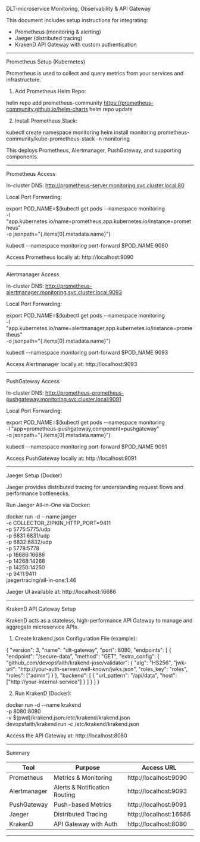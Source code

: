 DLT-microservice Monitoring, Observability & API Gateway

This document includes setup instructions for integrating:
- Prometheus (monitoring & alerting)
- Jaeger (distributed tracing)
- KrakenD API Gateway with custom authentication

--------------------------------------------------------------------------------

Prometheus Setup (Kubernetes)

Prometheus is used to collect and query metrics from your services and infrastructure.

1. Add Prometheus Helm Repo:

  helm repo add prometheus-community https://prometheus-community.github.io/helm-charts
  helm repo update

2. Install Prometheus Stack:

  kubectl create namespace monitoring
  helm install monitoring prometheus-community/kube-prometheus-stack -n monitoring

This deploys Prometheus, Alertmanager, PushGateway, and supporting components.

--------------------------------------------------------------------------------

Prometheus Access

In-cluster DNS:
  http://prometheus-server.monitoring.svc.cluster.local:80

Local Port Forwarding:

  export POD_NAME=$(kubectl get pods --namespace monitoring \
    -l "app.kubernetes.io/name=prometheus,app.kubernetes.io/instance=prometheus" \
    -o jsonpath="{.items[0].metadata.name}")

  kubectl --namespace monitoring port-forward $POD_NAME 9090

Access Prometheus locally at: http://localhost:9090

--------------------------------------------------------------------------------

Alertmanager Access

In-cluster DNS:
  http://prometheus-alertmanager.monitoring.svc.cluster.local:9093

Local Port Forwarding:

  export POD_NAME=$(kubectl get pods --namespace monitoring \
    -l "app.kubernetes.io/name=alertmanager,app.kubernetes.io/instance=prometheus" \
    -o jsonpath="{.items[0].metadata.name}")

  kubectl --namespace monitoring port-forward $POD_NAME 9093

Access Alertmanager locally at: http://localhost:9093

--------------------------------------------------------------------------------

PushGateway Access

In-cluster DNS:
  http://prometheus-prometheus-pushgateway.monitoring.svc.cluster.local:9091

Local Port Forwarding:

  export POD_NAME=$(kubectl get pods --namespace monitoring \
    -l "app=prometheus-pushgateway,component=pushgateway" \
    -o jsonpath="{.items[0].metadata.name}")

  kubectl --namespace monitoring port-forward $POD_NAME 9091

Access PushGateway locally at: http://localhost:9091

--------------------------------------------------------------------------------

Jaeger Setup (Docker)

Jaeger provides distributed tracing for understanding request flows and performance bottlenecks.

Run Jaeger All-in-One via Docker:

  docker run -d --name jaeger \
    -e COLLECTOR_ZIPKIN_HTTP_PORT=9411 \
    -p 5775:5775/udp \
    -p 6831:6831/udp \
    -p 6832:6832/udp \
    -p 5778:5778 \
    -p 16686:16686 \
    -p 14268:14268 \
    -p 14250:14250 \
    -p 9411:9411 \
    jaegertracing/all-in-one:1.46

Jaeger UI available at: http://localhost:16686

--------------------------------------------------------------------------------

KrakenD API Gateway Setup

KrakenD acts as a stateless, high-performance API Gateway to manage and aggregate microservice APIs.

1. Create krakend.json Configuration File (example):

  {
    "version": 3,
    "name": "dlt-gateway",
    "port": 8080,
    "endpoints": [
      {
        "endpoint": "/secure-data",
        "method": "GET",
        "extra_config": {
          "github_com/devopsfaith/krakend-jose/validator": {
            "alg": "HS256",
            "jwk-url": "http://your-auth-server/.well-known/jwks.json",
            "roles_key": "roles",
            "roles": ["admin"]
          }
        },
        "backend": [
          {
            "url_pattern": "/api/data",
            "host": ["http://your-internal-service"]
          }
        ]
      }
    ]
  }

2. Run KrakenD (Docker):

  docker run -d --name krakend \
    -p 8080:8080 \
    -v $(pwd)/krakend.json:/etc/krakend/krakend.json \
    devopsfaith/krakend run -c /etc/krakend/krakend.json

Access the API Gateway at: http://localhost:8080

--------------------------------------------------------------------------------

Summary

Tool          | Purpose                        | Access URL
--------------|--------------------------------|----------------------------
Prometheus    | Metrics & Monitoring           | http://localhost:9090
Alertmanager  | Alerts & Notification Routing  | http://localhost:9093
PushGateway   | Push-based Metrics             | http://localhost:9091
Jaeger        | Distributed Tracing            | http://localhost:16686
KrakenD       | API Gateway with Auth          | http://localhost:8080

--------------------------------------------------------------------------------
